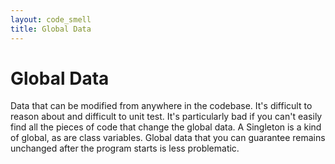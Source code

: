 ```yaml
---
layout: code_smell
title: Global Data
---
```


# Global Data
Data that can be modified from anywhere in the codebase. It's difficult to reason about and difficult to unit test. It's particularly bad if you can't easily find all the pieces of code that change the global data. A Singleton is a kind of global, as are class variables. Global data that you can guarantee remains unchanged after the program starts is less problematic.